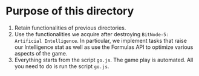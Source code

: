 # Purpose of this directory

1. Retain functionalities of previous directories.
1. Use the functionalities we acquire after destroying
   `BitNode-5: Artificial Intelligence`. In particular, we implement tasks
   that raise our Intelligence stat as well as use the Formulas API to
   optimize various aspects of the game.
1. Everything starts from the script `go.js`. The game play is automated.
   All you need to do is run the script `go.js`.
